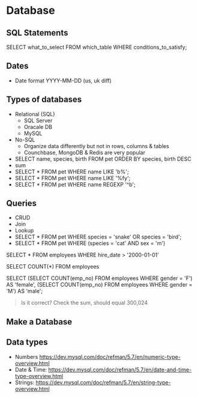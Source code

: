 # Database


## SQL Statements
SELECT what_to_select
FROM which_table
WHERE conditions_to_satisfy;


## Dates
- Date format YYYY-MM-DD (us, uk diff)




## Types of databases
- Relational (SQL)
  - SQL Server
  - Oracale DB
  - MySQL
- No-SQL
  - Organize data differently but not in rows, columns & tables
  - Counchbase, MongoDB & Redis are very popular
- SELECT name, species, birth FROM pet ORDER BY species, birth DESC
- sum
- SELECT * FROM pet WHERE name LIKE 'b%';
- SELECT * FROM pet WHERE name LIKE '%fy';
- SELECT * FROM pet WHERE name REGEXP '^b';





## Queries
- CRUD
- Join
- Lookup
- SELECT * FROM pet WHERE species = 'snake' OR species = 'bird';
- SELECT * FROM pet WHERE (species = 'cat' AND sex = 'm')



SELECT * FROM employees WHERE hire_date > '2000-01-01'

SELECT COUNT(*) FROM employees

SELECT (SELECT COUNT(emp_no) FROM employees WHERE gender = 'F') AS 'female', (SELECT COUNT(emp_no) FROM employees WHERE gender = 'M') AS 'male';
> Is it correct? Check the sum, should equal 300,024


## Make a Database

## Data types
- Numbers https://dev.mysql.com/doc/refman/5.7/en/numeric-type-overview.html
- Date & Time: https://dev.mysql.com/doc/refman/5.7/en/date-and-time-type-overview.html
- Strings: https://dev.mysql.com/doc/refman/5.7/en/string-type-overview.html
